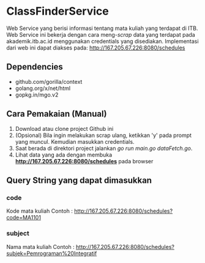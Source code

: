 # ClassFinderService
Web Service yang berisi informasi tentang mata kuliah yang terdapat di ITB. 
Web Service ini bekerja dengan cara meng-*scrap* data yang terdapat pada akademik.itb.ac.id menggunakan credentials yang disediakan. 
Implementasi dari web ini dapat diakses pada: http://167.205.67.226:8080/schedules

## Dependencies
- github.com/gorilla/context
- golang.org/x/net/html
- gopkg.in/mgo.v2

## Cara Pemakaian (Manual)
1. Download atau clone project Github ini
2. (Opsional) Bila ingin melakukan scrap ulang, ketikkan 'y' pada prompt yang muncul. Kemudian masukkan credentials.
3. Saat berada di direktori project jalankan *go run main.go dataFetch.go*.
4. Lihat data yang ada dengan membuka **http://167.205.67.226:8080/schedules** pada browser

## Query String yang dapat dimasukkan
### code 
Kode mata kuliah
Contoh : http://167.205.67.226:8080/schedules?code=MA1101
### subject
Nama mata kuliah 
Contoh : http://167.205.67.226:8080/schedules?subjek=Pemrograman%20Integratif 
